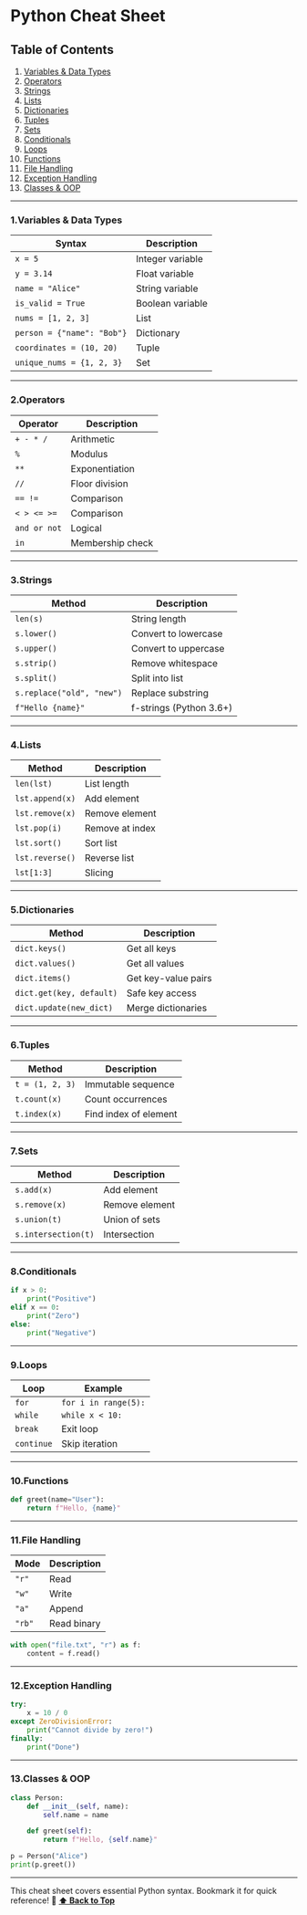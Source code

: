 # Python Cheat Sheet

## Table of Contents

1. [Variables & Data Types](#1.variables-&-data-types)
2. [Operators](#2.operators)
3. [Strings](#3.strings)
4. [Lists](#4.lists)
5. [Dictionaries](#5.dictionaries)
6. [Tuples](#6.tuples)
7. [Sets](#7.sets)
8. [Conditionals](#8.conditionals)
9. [Loops](#9.loops)
10. [Functions](#10.functions)
11. [File Handling](#11.file-handling)
12. [Exception Handling](#12.exception-handling)
13. [Classes & OOP](#13.classes-&-oop)

---

### 1.Variables & Data Types

| **Syntax**                 | **Description**  |
| -------------------------- | ---------------- |
| `x = 5`                    | Integer variable |
| `y = 3.14`                 | Float variable   |
| `name = "Alice"`           | String variable  |
| `is_valid = True`          | Boolean variable |
| `nums = [1, 2, 3]`         | List             |
| `person = {"name": "Bob"}` | Dictionary       |
| `coordinates = (10, 20)`   | Tuple            |
| `unique_nums = {1, 2, 3}`  | Set              |

---

### 2.Operators

| **Operator** | **Description**  |
| ------------ | ---------------- |
| `+ - * /`    | Arithmetic       |
| `%`          | Modulus          |
| `**`         | Exponentiation   |
| `//`         | Floor division   |
| `== !=`      | Comparison       |
| `< > <= >=`  | Comparison       |
| `and or not` | Logical          |
| `in`         | Membership check |

---

### 3.Strings

| **Method**                | **Description**         |
| ------------------------- | ----------------------- |
| `len(s)`                  | String length           |
| `s.lower()`               | Convert to lowercase    |
| `s.upper()`               | Convert to uppercase    |
| `s.strip()`               | Remove whitespace       |
| `s.split()`               | Split into list         |
| `s.replace("old", "new")` | Replace substring       |
| `f"Hello {name}"`         | f-strings (Python 3.6+) |

---

### 4.Lists

| **Method**      | **Description** |
| --------------- | --------------- |
| `len(lst)`      | List length     |
| `lst.append(x)` | Add element     |
| `lst.remove(x)` | Remove element  |
| `lst.pop(i)`    | Remove at index |
| `lst.sort()`    | Sort list       |
| `lst.reverse()` | Reverse list    |
| `lst[1:3]`      | Slicing         |

---

### 5.Dictionaries

| **Method**               | **Description**     |
| ------------------------ | ------------------- |
| `dict.keys()`            | Get all keys        |
| `dict.values()`          | Get all values      |
| `dict.items()`           | Get key-value pairs |
| `dict.get(key, default)` | Safe key access     |
| `dict.update(new_dict)`  | Merge dictionaries  |

---

### 6.Tuples

| **Method**      | **Description**       |
| --------------- | --------------------- |
| `t = (1, 2, 3)` | Immutable sequence    |
| `t.count(x)`    | Count occurrences     |
| `t.index(x)`    | Find index of element |

---

### 7.Sets

| **Method**          | **Description** |
| ------------------- | --------------- |
| `s.add(x)`          | Add element     |
| `s.remove(x)`       | Remove element  |
| `s.union(t)`        | Union of sets   |
| `s.intersection(t)` | Intersection    |

---

### 8.Conditionals

```python
if x > 0:
    print("Positive")
elif x == 0:
    print("Zero")
else:
    print("Negative")
```

---

### 9.Loops

| **Loop**   | **Example**          |
| ---------- | -------------------- |
| `for`      | `for i in range(5):` |
| `while`    | `while x < 10:`      |
| `break`    | Exit loop            |
| `continue` | Skip iteration       |

---

### 10.Functions

```python
def greet(name="User"):
    return f"Hello, {name}"
```

---

### 11.File Handling

| **Mode** | **Description** |
| -------- | --------------- |
| `"r"`    | Read            |
| `"w"`    | Write           |
| `"a"`    | Append          |
| `"rb"`   | Read binary     |

```python
with open("file.txt", "r") as f:
    content = f.read()
```

---

### 12.Exception Handling

```python
try:
    x = 10 / 0
except ZeroDivisionError:
    print("Cannot divide by zero!")
finally:
    print("Done")
```

---

### 13.Classes & OOP

```python
class Person:
    def __init__(self, name):
        self.name = name

    def greet(self):
        return f"Hello, {self.name}"

p = Person("Alice")
print(p.greet())
```

---

This cheat sheet covers essential Python syntax. Bookmark it for quick
reference! 🚀 **[⬆ Back to Top](#table-of-contents)**
